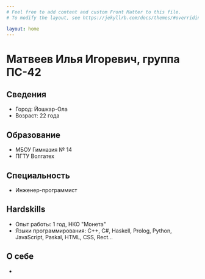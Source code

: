 ```yaml
---
# Feel free to add content and custom Front Matter to this file.
# To modify the layout, see https://jekyllrb.com/docs/themes/#overriding-theme-defaults

layout: home
---
```


# Матвеев Илья Игоревич, группа ПС-42

## Сведения

-   Город: Йошкар-Ола
-   Возраст: 22 года

## Образование

-   МБОУ Гимназия № 14
-   ПГТУ Волгатех

## Специальность

-   Инженер-программист

## Hardskills

-   Опыт работы: 1 год, НКО "Монета"
-   Языки программирования: C++, C#, Haskell, Prolog, Python, JavaScript, Paskal, HTML, CSS, Rect...

## О себе

-

